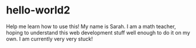 # hello-world2
Help me learn how to use this!
My name is Sarah. I am a math teacher, hoping to understand this web development stuff well enough to do it on my own. I am currently very very stuck!
